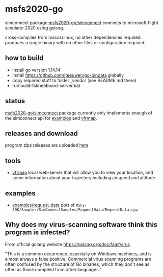 # msfs2020-go

simconnect package [msfs2020-go/simconnect](simconnect/) connects to microsoft flight simulator 2020 using golang.

cross-compiles from macos/linux, no other dependencies required. produces a single binary with no other files or configuration required.

## how to build

- install go version 1.14.14
- install https://github.com/jteeuwen/go-bindata globally
- copy required stuff to folder _vendor (see README.md there)
- run build-fskneeboard-server.bat

## status

[msfs2020-go/simconnect](simconnect/) package currently only implements enough of the simconnect api for [examples](examples/) and [vfrmap](vfrmap).

## releases and download

program zips releases are uploaded [here](https://github.com/lian/msfs2020-go/releases)

## tools

* [vfrmap](vfrmap/) local web-server that will allow you to view your location, and some information about your trajectory including airspeed and altitude.

## examples

* [examples/request_data](examples/request_data/) port of `MSFS-SDK/Samples/SimConnectSamples/RequestData/RequestData.cpp`

## Why does my virus-scanning software think this program is infected?

From official golang website https://golang.org/doc/faq#virus

"This is a common occurrence, especially on Windows machines, and is almost always a false positive. Commercial virus scanning programs are often confused by the structure of Go binaries, which they don't see as often as those compiled from other languages."
